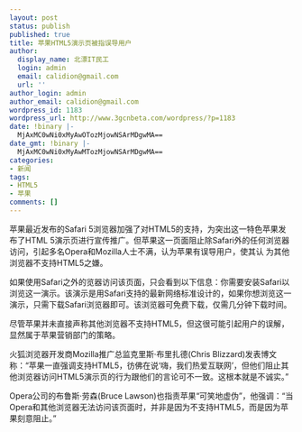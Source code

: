 ```yaml
---
layout: post
status: publish
published: true
title: 苹果HTML5演示页被指误导用户
author:
  display_name: 北漂IT民工
  login: admin
  email: calidion@gmail.com
  url: ''
author_login: admin
author_email: calidion@gmail.com
wordpress_id: 1183
wordpress_url: http://www.3gcnbeta.com/wordpress/?p=1183
date: !binary |-
  MjAxMC0wNi0xMyAwOTozMjowNSArMDgwMA==
date_gmt: !binary |-
  MjAxMC0wNi0xMyAwMTozMjowNSArMDgwMA==
categories:
- 新闻
tags:
- HTML5
- 苹果
comments: []
---
```

<p>苹果最近发布的Safari 5浏览器加强了对HTML5的支持，为突出这一特色苹果发布了HTML 5演示页进行宣传推广。但苹果这一页面阻止除Safari外的任何浏览器访问，引起多名Opera和Mozilla人士不满，认为苹果有误导用户，使其认 为其他浏览器不支持HTML5之嫌。</p>
<p>如果使用Safari之外的览器访问该页面，只会看到以下信息：你需要安装Safari以浏览这一演示。该演示是用Safari支持的最新网络标准设计的，如果你想浏览这一演示，只需下载Safari浏览器即可。该浏览器可免费下载，仅需几分钟下载时间。</p>
<p>尽管苹果并未直接声称其他浏览器不支持HTML5，但这很可能引起用户的误解，显然属于苹果营销部门的策略。</p>
<p>火狐浏览器开发商Mozilla推广总监克里斯&middot;布里扎德(Chris Blizzard)发表博文称：&ldquo;苹果一直强调支持HTML5，彷佛在说&lsquo;嗨，我们热爱互联网&rsquo;，但他们阻止其他浏览器访问HTML5演示页的行为跟他们的言论可不一致。这根本就是不诚实。&rdquo;</p>
<p>Opera公司的布鲁斯&middot;劳森(Bruce Lawson)也指责苹果&ldquo;可笑地虚伪&rdquo;，他强调：&ldquo;当Opera和其他浏览器无法访问该页面时，并非是因为不支持HTML5，而是因为苹果刻意阻止。&rdquo;</p>
